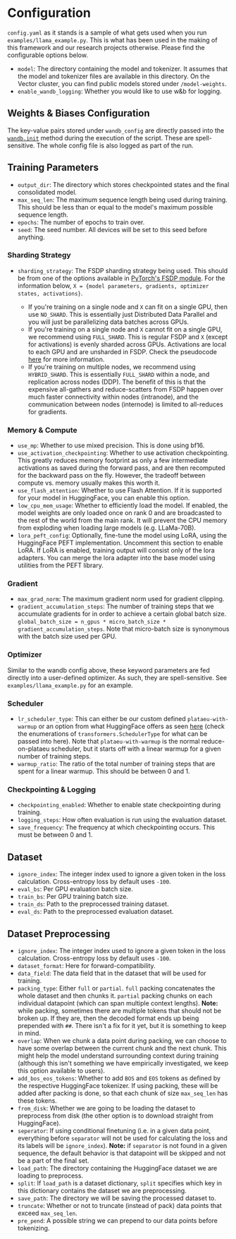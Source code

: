 # Configuration
`config.yaml` as it stands is a sample of what gets used when you run `examples/llama_example.py`. This is what has been used in the making of this framework and our research projects otherwise. Please find the configurable options below.

* `model`: The directory containing the model and tokenizer. It assumes that the model and tokenizer files are available in this directory. On the Vector cluster, you can find public models stored under `/model-weights`.
* `enable_wandb_logging`: Whether you would like to use w&b for logging.

## Weights & Biases Configuration

The key-value pairs stored under `wandb_config` are directly passed into the [`wandb.init`](https://docs.wandb.ai/ref/python/init) method during the execution of the script. These are spell-sensitive. The whole config file is also logged as part of the run.

## Training Parameters

* `output_dir`: The directory which stores checkpointed states and the final consolidated model.
* `max_seq_len`: The maximum sequence length being used during training. This should be less than or equal to the model's maximum possible sequence length.
* `epochs`: The number of epochs to train over.
* `seed`: The seed number. All devices will be set to this seed before anything.

### Sharding Strategy

* `sharding_strategy`: The FSDP sharding strategy being used. This should be from one of the options available in [PyTorch's FSDP module](https://pytorch.org/docs/stable/fsdp.html#torch.distributed.fsdp.ShardingStrategy). For the information below, `X = {model parameters, gradients, optimizer states, activations}`.

    * If you're training on a single node and `X` can fit on a single GPU, then use `NO_SHARD`. This is essentially just Distributed Data Parallel and you will just be parallelizing data batches across GPUs.
    * If you're training on a single node and `X` cannot fit on a single GPU, we recommend using `FULL_SHARD`. This is regular FSDP and `X` (except for activations) is evenly sharded across GPUs. Activations are local to each GPU and are unsharded in FSDP. Check the pseudocode [here](https://engineering.fb.com/2021/07/15/open-source/fsdp/) for more information.
    * If you're training on multiple nodes, we recommend using `HYBRID_SHARD`. This is essentially `FULL_SHARD` within a node, and replication across nodes (DDP). The benefit of this is that the expensive all-gathers and reduce-scatters from FSDP happen over much faster connectivity within nodes (intranode), and the communication between nodes (internode) is limited to all-reduces for gradients.

### Memory & Compute

* `use_mp`: Whether to use mixed precision. This is done using bf16.
* `use_activation_checkpointing`: Whether to use activation checkpointing. This greatly reduces memory footprint as only a few intermediate activations as saved during the forward pass, and are then recomputed for the backward pass on the fly. However, the tradeoff between compute vs. memory usually makes this worth it.
* `use_flash_attention`: Whether to use Flash Attention. If it is supported for your model in HuggingFace, you can enable this option.
* `low_cpu_mem_usage`: Whether to efficiently load the model. If enabled, the model weights are only loaded once on rank 0 and are broadcasted to the rest of the world from the main rank. It will prevent the CPU memory from exploding when loading large models (e.g. LLaMa-70B).
* `lora_peft_config`: Optionally, fine-tune the model using LoRA, using the HuggingFace PEFT implementation. Uncomment this section to enable LoRA. If LoRA is enabled, training output will consist only of the lora adapters. You can merge the lora adapter into the base model using utilities from the PEFT library.

### Gradient

* `max_grad_norm`: The maximum gradient norm used for gradient clipping.
* `gradient_accumulation_steps`: The number of  training steps that we accumulate gradients for in order to achieve a certain global batch size. `global_batch_size = n_gpus * micro_batch_size * gradient_accumulation_steps`. Note that micro-batch size is synonymous with the batch size used per GPU.

### Optimizer

Similar to the wandb config above, these keyword parameters are fed directly into a user-defined optimizer. As such, they are spell-sensitive. See `examples/llama_example.py` for an example.

### Scheduler

* `lr_scheduler_type`: This can either be our custom defined `plataeu-with-warmup` or an option from what HuggingFace offers as seen [here](https://huggingface.co/docs/transformers/main_classes/optimizer_schedules#transformers.SchedulerType) (check the enumerations of `transformers.SchedulerType` for what can be passed into here). Note that `plataeu-with-warmup` is the normal reduce-on-plataeu scheduler, but it starts off with a linear warmup for a given number of training steps.
* `warmup_ratio`: The ratio of the total number of training steps that are spent for a linear warmup. This should be between 0 and 1.

### Checkpointing & Logging

* `checkpointing_enabled`: Whether to enable state checkpointing during training.
* `logging_steps`: How often evaluation is run using the evaluation dataset.
* `save_frequency`: The frequency at which checkpointing occurs. This must be between 0 and 1.

## Dataset

* `ignore_index`: The integer index used to ignore a given token in the loss calculation. Cross-entropy loss by default uses `-100`.
* `eval_bs`: Per GPU evaluation batch size.
* `train_bs`: Per GPU training batch size.
* `train_ds`: Path to the preprocessed training dataset.
* `eval_ds`: Path to the preprocessed evaluation dataset.

## Dataset Preprocessing
* `ignore_index`: The integer index used to ignore a given token in the loss calculation. Cross-entropy loss by default uses `-100`.
* `dataset_format`: Here for forward-compatibility.
* `data_field`: The data field that in the dataset that will be used for training.
* `packing_type`: Either `full` or `partial`. `full` packing concatenates the whole dataset and then chunks it. `partial` packing chunks on each individual datapoint (which can span multiple context lengths). **Note:** while packing, sometimes there are multiple tokens that should not be broken up. If they are, then the decoded format ends up being prepended with `##`. There isn't a fix for it yet, but it is something to keep in mind.
* `overlap`: When we chunk a data point during packing, we can choose to have some overlap between the current chunk and the next chunk. This might help the model understand surrounding context during training (although this isn't something we have empirically investigated, we keep this option available to users).
* `add_bos_eos_tokens`: Whether to add `BOS` and `EOS` tokens as defined by the respective HuggingFace tokenizer. If using packing, these will be added after packing is done, so that each chunk of size `max_seq_len` has these tokens.
* `from_disk`: Whether we are going to be loading the dataset to preprocess from disk (the other option is to download straight from HuggingFace).
* `seperator`: If using conditional finetuning (i.e. in a given data point, everything before `separator` will not be used for calculating the loss and its labels will be `ignore_index`). **Note:** if `separator` is not found in a given sequence, the default behavior is that datapoint will be skipped and not be a part of the final set.
* `load_path`: The directory containing the HuggingFace dataset we are loading to preprocess.
* `split`: If `load_path` is a dataset dictionary, `split` specifies which key in this dictionary contains the dataset we are preprocessing.
* `save_path`: The directory we will be saving the processed dataset to.
* `truncate`: Whether or not to truncate (instead of pack) data points that exceed `max_seq_len`.
* `pre_pend`: A possible string we can prepend to our data points before tokenizing.
